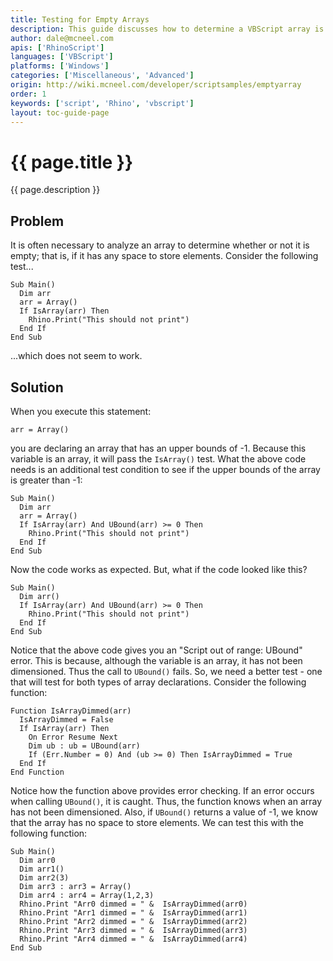 ```yaml
---
title: Testing for Empty Arrays
description: This guide discusses how to determine a VBScript array is empty.
author: dale@mcneel.com
apis: ['RhinoScript']
languages: ['VBScript']
platforms: ['Windows']
categories: ['Miscellaneous', 'Advanced']
origin: http://wiki.mcneel.com/developer/scriptsamples/emptyarray
order: 1
keywords: ['script', 'Rhino', 'vbscript']
layout: toc-guide-page
---
```


# {{ page.title }}

{{ page.description }}

## Problem

It is often necessary to analyze an array to determine whether or not it is empty; that is, if it has any space to store elements.  Consider the following test...

```vbnet
Sub Main()
  Dim arr
  arr = Array()
  If IsArray(arr) Then
    Rhino.Print("This should not print")
  End If    
End Sub
```

...which does not seem to work.

## Solution

When you execute this statement:

```vbnet
arr = Array()
```

you are declaring an array that has an upper bounds of -1.  Because this variable is an array, it will pass the `IsArray()` test.  What the above code needs is an additional test condition to see if the upper bounds of the array is greater than -1:

```vbnet
Sub Main()
  Dim arr
  arr = Array()
  If IsArray(arr) And UBound(arr) >= 0 Then
    Rhino.Print("This should not print")
  End If    
End Sub
```

Now the code works as expected.  But, what if the code looked like this?

```vbnet
Sub Main()
  Dim arr()
  If IsArray(arr) And UBound(arr) >= 0 Then
    Rhino.Print("This should not print")
  End If    
End Sub
```

Notice that the above code gives you an "Script out of range: UBound" error.  This is because, although the variable is an array, it has not been dimensioned.  Thus the call to `UBound()` fails.  So, we need a better test - one that will test for both types of array declarations.  Consider the following function:

```vbnet
Function IsArrayDimmed(arr)
  IsArrayDimmed = False
  If IsArray(arr) Then
    On Error Resume Next
    Dim ub : ub = UBound(arr)
    If (Err.Number = 0) And (ub >= 0) Then IsArrayDimmed = True
  End If  
End Function
```

Notice how the function above provides error checking.  If an error occurs when calling `UBound()`, it is caught. Thus, the function knows when an array has not been dimensioned.  Also, if `UBound()` returns a value of -1, we know that the array has no space to store elements.  We can test this with the following function:

```vbnet
Sub Main()
  Dim arr0
  Dim arr1()
  Dim arr2(3)
  Dim arr3 : arr3 = Array()
  Dim arr4 : arr4 = Array(1,2,3)
  Rhino.Print "Arr0 dimmed = " &  IsArrayDimmed(arr0)
  Rhino.Print "Arr1 dimmed = " &  IsArrayDimmed(arr1)
  Rhino.Print "Arr2 dimmed = " &  IsArrayDimmed(arr2)
  Rhino.Print "Arr3 dimmed = " &  IsArrayDimmed(arr3)
  Rhino.Print "Arr4 dimmed = " &  IsArrayDimmed(arr4)
End Sub
```
